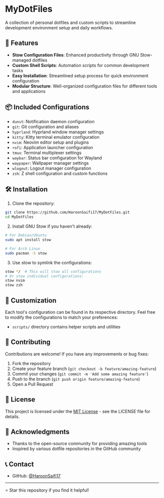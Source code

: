 # MyDotFiles

A collection of personal dotfiles and custom scripts to streamline development environment setup and daily workflows.

## 🚀 Features

- **Stow Configuration Files**: Enhanced productivity through GNU Stow-managed dotfiles
- **Custom Shell Scripts**: Automation scripts for common development tasks
- **Easy Installation**: Streamlined setup process for quick environment configuration
- **Modular Structure**: Well-organized configuration files for different tools and applications

## 📦 Included Configurations

- `dunst`: Notification daemon configuration
- `git`: Git configuration and aliases
- `hyprland`: Hyprland window manager settings
- `kitty`: Kitty terminal emulator configuration
- `nvim`: Neovim editor setup and plugins
- `rofi`: Application launcher configuration
- `tmux`: Terminal multiplexer settings
- `waybar`: Status bar configuration for Wayland
- `waypaper`: Wallpaper manager settings
- `wlogout`: Logout manager configuration
- `zsh`: Z shell configuration and custom functions

## 🛠️ Installation

1. Clone the repository:
```bash
git clone https://github.com/HaroonSaifi17/MyDotFiles.git
cd MyDotFiles
```

2. Install GNU Stow if you haven't already:
```bash
# For Debian/Ubuntu
sudo apt install stow

# For Arch Linux
sudo pacman -S stow
```

3. Use stow to symlink the configurations:
```bash
stow */  # This will stow all configurations
# Or stow individual configurations:
stow nvim
stow zsh
```

## 🔧 Customization

Each tool's configuration can be found in its respective directory. Feel free to modify the configurations to match your preferences:

- `scripts/` directory contains helper scripts and utilities

## 📝 Contributing

Contributions are welcome! If you have any improvements or bug fixes:

1. Fork the repository
2. Create your feature branch (`git checkout -b feature/amazing-feature`)
3. Commit your changes (`git commit -m 'Add some amazing feature'`)
4. Push to the branch (`git push origin feature/amazing-feature`)
5. Open a Pull Request

## 📄 License

This project is licensed under the [MIT License](LICENSE) - see the LICENSE file for details.

## 🙏 Acknowledgments

- Thanks to the open-source community for providing amazing tools
- Inspired by various dotfile repositories in the GitHub community

## 📞 Contact

- GitHub: [@HaroonSaifi17](https://github.com/HaroonSaifi17)

---

⭐ Star this repository if you find it helpful!
